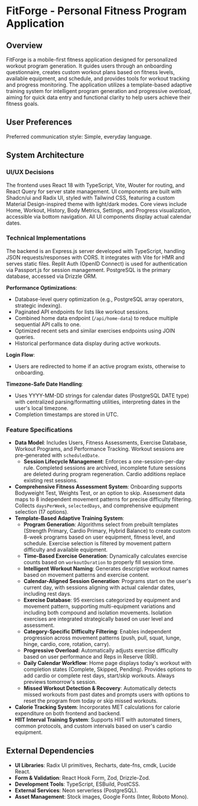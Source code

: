 # FitForge - Personal Fitness Program Application

## Overview
FitForge is a mobile-first fitness application designed for personalized workout program generation. It guides users through an onboarding questionnaire, creates custom workout plans based on fitness levels, available equipment, and schedule, and provides tools for workout tracking and progress monitoring. The application utilizes a template-based adaptive training system for intelligent program generation and progressive overload, aiming for quick data entry and functional clarity to help users achieve their fitness goals.

## User Preferences
Preferred communication style: Simple, everyday language.

## System Architecture

### UI/UX Decisions
The frontend uses React 18 with TypeScript, Vite, Wouter for routing, and React Query for server state management. UI components are built with Shadcn/ui and Radix UI, styled with Tailwind CSS, featuring a custom Material Design-inspired theme with light/dark modes. Core views include Home, Workout, History, Body Metrics, Settings, and Progress visualization, accessible via bottom navigation. All UI components display actual calendar dates.

### Technical Implementations
The backend is an Express.js server developed with TypeScript, handling JSON requests/responses with CORS. It integrates with Vite for HMR and serves static files. Replit Auth (OpenID Connect) is used for authentication via Passport.js for session management. PostgreSQL is the primary database, accessed via Drizzle ORM.

**Performance Optimizations**:
- Database-level query optimization (e.g., PostgreSQL array operators, strategic indexing).
- Paginated API endpoints for lists like workout sessions.
- Combined home data endpoint (`/api/home-data`) to reduce multiple sequential API calls to one.
- Optimized recent sets and similar exercises endpoints using JOIN queries.
- Historical performance data display during active workouts.

**Login Flow**:
- Users are redirected to home if an active program exists, otherwise to onboarding.

**Timezone-Safe Date Handling**:
- Uses YYYY-MM-DD strings for calendar dates (PostgreSQL DATE type) with centralized parsing/formatting utilities, interpreting dates in the user's local timezone.
- Completion timestamps are stored in UTC.

### Feature Specifications
- **Data Model**: Includes Users, Fitness Assessments, Exercise Database, Workout Programs, and Performance Tracking. Workout sessions are pre-generated with `scheduledDate`.
  - **Session Lifecycle Management**: Enforces a one-session-per-day rule. Completed sessions are archived, incomplete future sessions are deleted during program regeneration. Cardio additions replace existing rest sessions.
- **Comprehensive Fitness Assessment System**: Onboarding supports Bodyweight Test, Weights Test, or an option to skip. Assessment data maps to 8 independent movement patterns for precise difficulty filtering. Collects `daysPerWeek`, `selectedDays`, and comprehensive equipment selection (17 options).
- **Template-Based Adaptive Training System**:
  - **Program Generation**: Algorithms select from prebuilt templates (Strength Primary, Cardio Primary, Hybrid Balance) to create custom 8-week programs based on user equipment, fitness level, and schedule. Exercise selection is filtered by movement pattern difficulty and available equipment.
  - **Time-Based Exercise Generation**: Dynamically calculates exercise counts based on `workoutDuration` to properly fill session time.
  - **Intelligent Workout Naming**: Generates descriptive workout names based on movement patterns and exercise content.
  - **Calendar-Aligned Session Generation**: Programs start on the user's current day, with sessions aligning with actual calendar dates, including rest days.
  - **Exercise Database**: 95 exercises categorized by equipment and movement pattern, supporting multi-equipment variations and including both compound and isolation movements. Isolation exercises are integrated strategically based on user level and assessment.
  - **Category-Specific Difficulty Filtering**: Enables independent progression across movement patterns (push, pull, squat, lunge, hinge, cardio, core, rotation, carry).
  - **Progressive Overload**: Automatically adjusts exercise difficulty based on user performance and Reps in Reserve (RIR).
  - **Daily Calendar Workflow**: Home page displays today's workout with completion states (Complete, Skipped, Pending). Provides options to add cardio or complete rest days, start/skip workouts. Always previews tomorrow's session.
  - **Missed Workout Detection & Recovery**: Automatically detects missed workouts from past dates and prompts users with options to reset the program from today or skip missed workouts.
- **Calorie Tracking System**: Incorporates MET calculations for calorie expenditure on both frontend and backend.
- **HIIT Interval Training System**: Supports HIIT with automated timers, common protocols, and custom intervals based on user's cardio equipment.

## External Dependencies

- **UI Libraries**: Radix UI primitives, Recharts, date-fns, cmdk, Lucide React.
- **Form & Validation**: React Hook Form, Zod, Drizzle-Zod.
- **Development Tools**: TypeScript, ESBuild, PostCSS.
- **External Services**: Neon serverless (PostgreSQL).
- **Asset Management**: Stock images, Google Fonts (Inter, Roboto Mono).